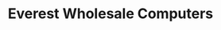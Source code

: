 ---
title: "Everest Wholesale Computers"
url: /accra/everest-wholesale-computers/
shop: electronics
---